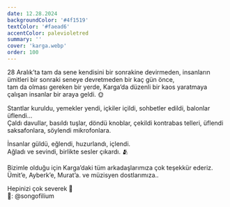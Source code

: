 ```yaml
---
date: 12.28.2024
backgroundColor: '#4f1519'
textColor: '#faead6'
accentColor: palevioletred
summary: ''
cover: 'karga.webp'
order: 100
---
```

28 Aralık’ta tam da sene kendisini bir sonrakine devirmeden, insanların ümitleri bir sonraki seneye devretmeden bir kaç gün önce,  
tam da olması gereken bir yerde, Karga’da düzenli bir kaos yaratmaya çalışan insanlar bir araya geldi. 🌞

Stantlar kuruldu, yemekler yendi, içkiler içildi, sohbetler edildi, balonlar üflendi...  
Çaldı davullar, basıldı tuşlar, döndü knoblar, çekildi kontrabas telleri, üflendi saksafonlara, söylendi mikrofonlara.

İnsanlar güldü, eğlendi, huzurlandı, içlendi.  
Ağladı ve sevindi, birlikte sesler çıkardı. 🫂

Bizimle olduğu için Karga’daki tüm arkadaşlarımıza çok teşekkür ederiz. Ümit’e, Ayberk’e, Murat’a. ve müzisyen dostlarımıza..

Hepinizi çok severek 🧡  
📸: @songofilium

<script async src="https://www.instagram.com/embed.js"></script>
<blockquote class="instagram-media" data-instgrm-permalink="https://www.instagram.com/p/DFOBtCxOGkA" data-instgrm-version="14" style="background:#000; border:0; border-radius:3px; box-shadow:0 0 1px 0 rgba(0,0,0,0.5),0 1px 10px 0 rgba(0,0,0,0.15); margin: 1px; max-width:658px; min-width:326px; padding:0; width:99.375%;width:-webkit-calc(100% - 2px); width:calc(100% - 2px);"></blockquote>